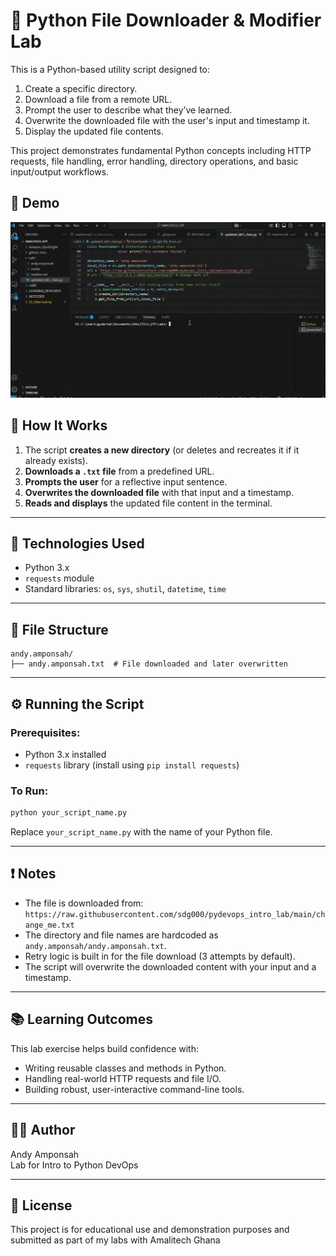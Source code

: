 

# 🐍 Python File Downloader & Modifier Lab

This is a Python-based utility script designed to:

1. Create a specific directory.
2. Download a file from a remote URL.
3. Prompt the user to describe what they’ve learned.
4. Overwrite the downloaded file with the user's input and timestamp it.
5. Display the updated file contents.

This project demonstrates fundamental Python concepts including HTTP requests, file handling, error handling, directory operations, and basic input/output workflows.


## 📸 Demo

![Demo](media/test_run.gif)

<!-- ![DEMO](https://github.com/guderian120/python_lab/blob/master/media/test_run.gif) -->



## 🚀 How It Works

1. The script **creates a new directory** (or deletes and recreates it if it already exists).
2. **Downloads a `.txt` file** from a predefined URL.
3. **Prompts the user** for a reflective input sentence.
4. **Overwrites the downloaded file** with that input and a timestamp.
5. **Reads and displays** the updated file content in the terminal.

---

## 🧰 Technologies Used

- Python 3.x
- `requests` module
- Standard libraries: `os`, `sys`, `shutil`, `datetime`, `time`

---

## 📁 File Structure

```
andy.amponsah/
├── andy.amponsah.txt  # File downloaded and later overwritten
```

---

## ⚙️ Running the Script

### Prerequisites:
- Python 3.x installed
- `requests` library (install using `pip install requests`)

### To Run:
```bash
python your_script_name.py
```

Replace `your_script_name.py` with the name of your Python file.

---

## ❗ Notes

- The file is downloaded from:  
  `https://raw.githubusercontent.com/sdg000/pydevops_intro_lab/main/change_me.txt`
- The directory and file names are hardcoded as `andy.amponsah/andy.amponsah.txt`.
- Retry logic is built in for the file download (3 attempts by default).
- The script will overwrite the downloaded content with your input and a timestamp.

---

## 📚 Learning Outcomes

This lab exercise helps build confidence with:

- Writing reusable classes and methods in Python.
- Handling real-world HTTP requests and file I/O.
- Building robust, user-interactive command-line tools.

---

## 🧑‍💻 Author

Andy Amponsah  
Lab for Intro to Python DevOps

---

## 📝 License

This project is for educational use and demonstration purposes and submitted as part of my labs with Amalitech Ghana
```
